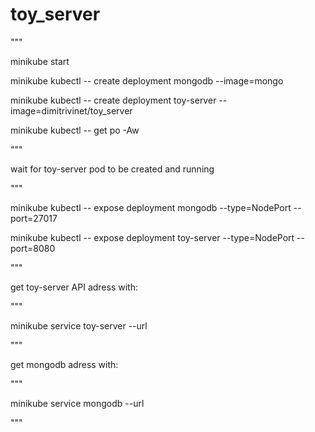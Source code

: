 # toy_server

"""

minikube start

minikube kubectl -- create deployment mongodb --image=mongo

minikube kubectl -- create deployment toy-server --image=dimitrivinet/toy_server

minikube kubectl -- get po -Aw 

"""

wait for toy-server pod to be created and running

"""

minikube kubectl -- expose deployment mongodb --type=NodePort --port=27017

minikube kubectl -- expose deployment toy-server --type=NodePort --port=8080

"""

get toy-server API adress with: 

"""

minikube service toy-server --url

"""


get mongodb adress with: 

"""

minikube service mongodb --url

"""

